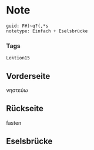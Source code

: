 # Note
```
guid: F#)~q?(,*s
notetype: Einfach + Eselsbrücke
```

### Tags
```
Lektion15
```

## Vorderseite
νηστεύω

## Rückseite
fasten

## Eselsbrücke

